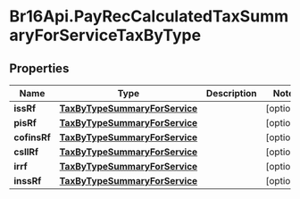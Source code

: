 # Br16Api.PayRecCalculatedTaxSummaryForServiceTaxByType

## Properties
Name | Type | Description | Notes
------------ | ------------- | ------------- | -------------
**issRf** | [**TaxByTypeSummaryForService**](TaxByTypeSummaryForService.md) |  | [optional] 
**pisRf** | [**TaxByTypeSummaryForService**](TaxByTypeSummaryForService.md) |  | [optional] 
**cofinsRf** | [**TaxByTypeSummaryForService**](TaxByTypeSummaryForService.md) |  | [optional] 
**csllRf** | [**TaxByTypeSummaryForService**](TaxByTypeSummaryForService.md) |  | [optional] 
**irrf** | [**TaxByTypeSummaryForService**](TaxByTypeSummaryForService.md) |  | [optional] 
**inssRf** | [**TaxByTypeSummaryForService**](TaxByTypeSummaryForService.md) |  | [optional] 


